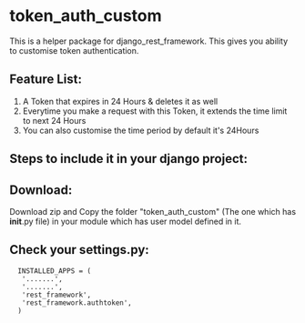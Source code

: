 # token_auth_custom
This is a helper package for django_rest_framework. This gives you ability to customise token authentication.

## Feature List: 
 1. A Token that expires in 24 Hours & deletes it as well
 2. Everytime you make a request with this Token, it extends the time limit to next 24 Hours
 3. You can also customise the time period by default it's 24Hours

## Steps to include it in your django project:

## Download:
 Download zip and Copy the folder "token_auth_custom" (The one which has __init__.py file) in your module which has user model defined in it.
## Check your settings.py:
      INSTALLED_APPS = (
       '.......',
       '.......',
       'rest_framework',
       'rest_framework.authtoken',
      )
